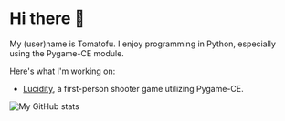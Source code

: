 # Hi there 👋

My (user)name is Tomatofu. I enjoy programming in Python, especially using the Pygame-CE module.

Here's what I'm working on:
 - [Lucidity](https://www.youtube.com/watch?v=H8hCsHq6TuI), a first-person shooter game utilizing Pygame-CE.


![My GitHub stats](https://github-readme-stats.vercel.app/api?username=tomatophu&show_icons=true&theme=transparent)
